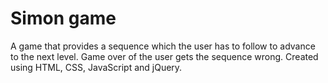 # Simon game
A game that provides a sequence which the user has to follow to advance to the next level. Game over of the user gets the sequence wrong.
Created using HTML, CSS, JavaScript and jQuery.
